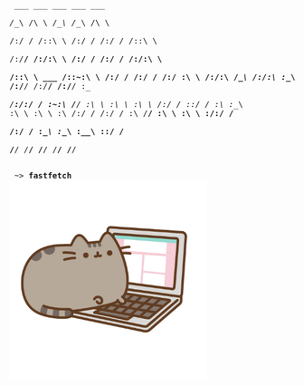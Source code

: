 _<pre>
      ___           ___           ___       ___       ___     
     /\__\         /\  \         /\__\     /\__\     /\  \    
    /:/  /        /::\  \       /:/  /    /:/  /    /::\  \   
   /:/__/        /:/\:\  \     /:/  /    /:/  /    /:/\:\  \  
  /::\  \ ___   /::\~\:\  \   /:/  /    /:/  /    /:/  \:\  \ 
 /:/\:\  /\__\ /:/\:\ \:\__\ /:/__/    /:/__/    /:/__/ \:\__\
 \/__\:\/:/  / \:\~\:\ \/__/ \:\  \    \:\  \    \:\  \ /:/  /
      \::/  /   \:\ \:\__\    \:\  \    \:\  \    \:\  /:/  / 
      /:/  /     \:\ \/__/     \:\  \    \:\  \    \:\/:/  /  
     /:/  /       \:\__\        \:\__\    \:\__\    \::/  /   
     \/__/         \/__/         \/__/     \/__/     \/__/    
</pre>

<pre>
 ~> <strong>fastfetch</strong>
<img src="kitty.png" alt="kitty.png" style="float: left; width: 350px;">
                                        ╭───────────╮
                                        │ user      |    josh
                                        │ distro    |    Arch BTW
                                        │ kernel    |    Linux 6.13.7-3
                                        │ uptime    |    3 Hrs 44 Mins
                                        │ term      |    ghostty
                                        │ shell     |    fish
                                        │ disk      |    260.50 GiB (28%)
                                        │ memory    |    5.06 GiB (16%)
                                        ╰───────────╯
</pre>
